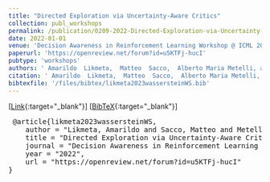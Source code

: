```yaml
---
title: "Directed Exploration via Uncertainty-Aware Critics"
collection: publ_workshops
permalink: /publication/0209-2022-Directed-Exploration-via-Uncertainty-Aware-Critics
date: 2022-01-01
venue: 'Decision Awareness in Reinforcement Learning Workshop @ ICML 2022'
paperurl: 'https://openreview.net/forum?id=u5KTFj-hucI'
pubtype: 'workshops'
authors: ' Amarildo  Likmeta,  Matteo  Sacco,  Alberto Maria Metelli, and  Marcello  Restelli'
citation: ' Amarildo  Likmeta,  Matteo  Sacco,  Alberto Maria Metelli, and  Marcello  Restelli&quot;Directed Exploration via Uncertainty-Aware Critics.&quot; Decision Awareness in Reinforcement Learning Workshop @ ICML 2022, 2022'
bibtexfile: '/files/bibtex/likmeta2023wassersteinWS.bib'
---
```

 [[Link](https://openreview.net/forum?id=u5KTFj-hucI){:target="_blank"}] [[BibTeX](/files/bibtex/likmeta2023wassersteinWS.bib){:target="_blank"}] 
<pre> @article{likmeta2023wassersteinWS,
    author = "Likmeta, Amarildo and Sacco, Matteo and Metelli, Alberto Maria and Restelli, Marcello",
    title = "Directed Exploration via Uncertainty-Aware Critics",
    journal = "Decision Awareness in Reinforcement Learning Workshop @ ICML 2022",
    year = "2022",
    url = "https://openreview.net/forum?id=u5KTFj-hucI"
} </pre>
